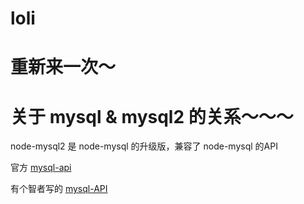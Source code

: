 # loli

# 重新来一次～ 

# 关于 mysql & mysql2 的关系～～～

node-mysql2 是 node-mysql 的升级版，兼容了 node-mysql 的API

官方 [mysql-api](https://github.com/mysqljs/mysql)

有个智者写的 [mysql-API](https://itbilu.com/nodejs/npm/NyPG8LhlW.html)